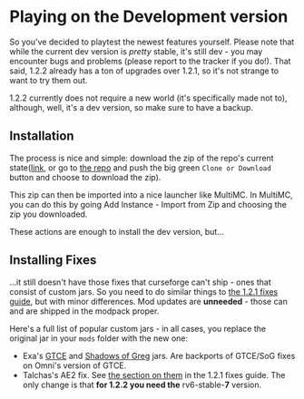 # Playing on the Development version
So you've decided to playtest the newest features yourself. Please note that while the current dev version is *pretty* stable, it's still dev - you may encounter bugs and problems (please report to the tracker if you do!). That said, 1.2.2 already has a ton of upgrades over 1.2.1, so it's not strange to want to try them out.

1.2.2 currently does not require a new world (it's specifically made not to), although, well, it's a dev version, so make sure to have a backup.

## Installation
The process is nice and simple: download the zip of the repo's current state([link](https://github.com/Exaxxion/Omnifactory/archive/1.3-PR.zip), or go to [the repo](https://github.com/OmnifactoryDevs/Omnifactory) and push the big green `Clone or Download` button and choose to download the zip).

This zip can then be imported into a nice launcher like MultiMC. In MultiMC, you can do this by going Add Instance - Import from Zip and choosing the zip you downloaded.

These actions are enough to install the dev version, but...

## Installing Fixes

...it still doesn't have those fixes that curseforge can't ship - ones that consist of custom jars. So you need to do similar things to [the 1.2.1 fixes guide](InstallingUnofficialFixes121.md), but with minor differences. Mod updates are **unneeded** - those can and are shipped in the modpack proper.

Here's a full list of popular custom jars - in all cases, you replace the original jar in your `mods` folder with the new one:

- Exa's [GTCE](files/UnofficialFixes/jars/gregtech-1.12.2-1.8.4.419exa2.jar) and [Shadows of Greg](files/UnofficialFixes/jars/Shadows_of_Greg-1.12.2-2.8.0_fix.jar) jars. Are backports of GTCE/SoG fixes on Omni's version of GTCE.
- Talchas's AE2 fix. See [the section on them](InstallingUnofficialFixes121.md#talchass-ae2-fix) in the 1.2.1 fixes guide. The only change is that **for 1.2.2 you need the** rv6-stable-**7** version.